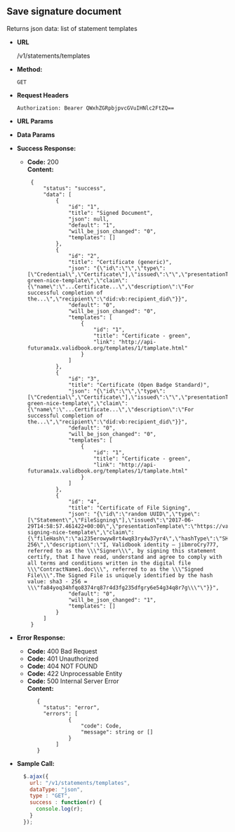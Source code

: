 **Save signature document**
----
  Returns json data: list of statement templates

* **URL**

  /v1/statements/templates
  
* **Method:**

  `GET`
  
*  **Request Headers**

    `Authorization: Bearer QWxhZGRpbjpvcGVuIHNlc2FtZQ==`
    
*  **URL Params**
    

* **Data Params**


* **Success Response:**

  * **Code:** 200 <br />
    **Content:** 
    
    ```
     {
         "status": "success",
         "data": [
             {
                 "id": "1",
                 "title": "Signed Document",
                 "json": null,
                 "default": "1",
                 "will_be_json_changed": "0",
                 "templates": []
             },
             {
                 "id": "2",
                 "title": "Certificate (generic)",
                 "json": "{\"id\":\"\",\"type\":[\"Credential\",\"Certificate\"],\"issued\":\"\",\"presentationTemplate\":\"https://validbook.org/certificate-green-nice-template\",\"claim\":{\"name\":\"...Certificate...\",\"description\":\"For successful completion of the...\",\"recipient\":\"did:vb:recipient_did\"}}",
                 "default": "0",
                 "will_be_json_changed": "0",
                 "templates": [
                     {
                         "id": "1",
                         "title": "Certificate - green",
                         "link": "http://api-futurama1x.validbook.org/templates/1/tamplate.html"
                     }
                 ]
             },
             {
                 "id": "3",
                 "title": "Certificate (Open Badge Standard)",
                 "json": "{\"id\":\"\",\"type\":[\"Credential\",\"Certificate\"],\"issued\":\"\",\"presentationTemplate\":\"https://validbook.org/certificate-green-nice-template\",\"claim\":{\"name\":\"...Certificate...\",\"description\":\"For successful completion of the...\",\"recipient\":\"did:vb:recipient_did\"}}",
                 "default": "0",
                 "will_be_json_changed": "0",
                 "templates": [
                     {
                         "id": "1",
                         "title": "Certificate - green",
                         "link": "http://api-futurama1x.validbook.org/templates/1/tamplate.html"
                     }
                 ]
             },
             {
                 "id": "4",
                 "title": "Certificate of File Signing",
                 "json": "{\"id\":\"random UUID\",\"type\":[\"Statement\",\"FileSigning\"],\"issued\":\"2017-06-29T14:58:57.461422+00:00\",\"presentationTemplate\":\"https://validbook.org/file-signing-nice-template\",\"claim\":{\"fileHash\":\"ai235erowyw8rt4wq83ry4w37yr4\",\"hashType\":\"SHA3-256\",\"description\":\"I, Validbook identity – jibmroCry777, referred to as the \\\"Signer\\\", by signing this statement certify, that I have read, understand and agree to comply with all terms and conditions written in the digital file \\\"ContractName1.doc\\\", referred to as the \\\"Signed File\\\".The Signed File is uniquely identified by the hash value: sha3 - 256 = \\\"fa84yoq34hfqo8374rq87r4d3fg235dfgry6e54g34q8r7g\\\"\"}}",
                 "default": "0",
                 "will_be_json_changed": "1",
                 "templates": []
             }
         ]
     }
    ```
 
* **Error Response:**

   * **Code:** 400 Bad Request <br />
   * **Code:** 401 Unauthorized <br />
   * **Code:** 404 NOT FOUND<br />
   * **Code:** 422 Unprocessable Entity <br />
   * **Code:** 500 Internal Server Error<br />
     **Content:** 
     ```
        {
          "status": "error",
          "errors": [
                  {
                      "code": Code,
                      "message": string or []
                  }
              ]
        }
     ```

* **Sample Call:**

  ```javascript
    $.ajax({
      url: "/v1/statements/templates",
      dataType: "json",
      type : "GET",
      success : function(r) {
        console.log(r);
      }
    });
  ```